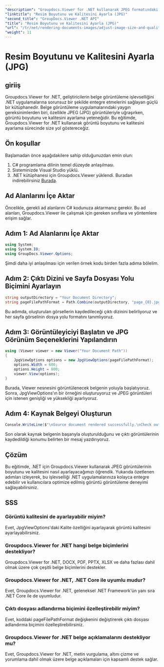 ```yaml
---
"description": "Groupdocs.Viewer for .NET kullanarak JPEG formatındaki görüntü boyutunu ve kalitesini nasıl optimize edeceğinizi öğrenin. Belge görüntüleme deneyiminizi geliştirin."
"linktitle": "Resim Boyutunu ve Kalitesini Ayarla (JPG)"
"second_title": "GroupDocs.Viewer .NET API"
"title": "Resim Boyutunu ve Kalitesini Ayarla (JPG)"
"url": "/tr/net/rendering-documents-images/adjust-image-size-and-quality-jpg/"
"weight": 11
---
```


# Resim Boyutunu ve Kalitesini Ayarla (JPG)

## giriiş
Groupdocs.Viewer for .NET, geliştiricilerin belge görüntüleme işlevselliğini .NET uygulamalarına sorunsuz bir şekilde entegre etmelerini sağlayan güçlü bir kütüphanedir. Belge görüntüleme uygulamalarındaki yaygın gereksinimlerden biri, özellikle JPEG (JPG) görüntüleriyle uğraşırken, görüntü boyutunu ve kalitesini ayarlama yeteneğidir. Bu eğitimde, Groupdocs.Viewer for .NET kullanarak görüntü boyutunu ve kalitesini ayarlama sürecinde size yol göstereceğiz.
## Ön koşullar
Başlamadan önce aşağıdakilere sahip olduğunuzdan emin olun:
1. C# programlama dilinin temel düzeyde anlaşılması.
2. Sisteminizde Visual Studio yüklü.
3. .NET kütüphanesi için Groupdocs.Viewer yüklendi. Buradan indirebilirsiniz [Burada](https://releases.groupdocs.com/viewer/net/).

## Ad Alanlarını İçe Aktar
Öncelikle, gerekli ad alanlarını C# kodunuza aktarmanız gerekir. Bu ad alanları, Groupdocs.Viewer ile çalışmak için gereken sınıflara ve yöntemlere erişim sağlar.
## Adım 1: Ad Alanlarını İçe Aktar
```csharp
using System;
using System.IO;
using GroupDocs.Viewer.Options;
```

Şimdi daha iyi anlaşılması için verilen örnek kodu birden fazla adıma bölelim.
## Adım 2: Çıktı Dizini ve Sayfa Dosyası Yolu Biçimini Ayarlayın
```csharp
string outputDirectory = "Your Document Directory";
string pageFilePathFormat = Path.Combine(outputDirectory, "page_{0}.jpg");
```
Bu adımda, oluşturulan görsellerin kaydedileceği çıktı dizinini belirliyoruz ve her sayfa görselinin dosya yolu formatını tanımlıyoruz.
## Adım 3: Görüntüleyiciyi Başlatın ve JPG Görünüm Seçeneklerini Yapılandırın
```csharp
using (Viewer viewer = new Viewer("Your Document Path"))
{
    JpgViewOptions options = new JpgViewOptions(pageFilePathFormat);
    options.Width = 600;
    options.Height = 800;
    viewer.View(options);
}
```
Burada, Viewer nesnesini görüntülenecek belgenin yoluyla başlatıyoruz. Sonra, JpgViewOptions'ın bir örneğini oluşturuyoruz ve JPEG görüntüleri için istenen genişliği ve yüksekliği ayarlıyoruz.
## Adım 4: Kaynak Belgeyi Oluşturun
```csharp
Console.WriteLine($"\nSource document rendered successfully.\nCheck output in {outputDirectory}.");
```
Son olarak kaynak belgenin başarıyla oluşturulduğunu ve çıktı görüntülerinin kaydedildiği konumu belirten bir mesaj yazdırıyoruz.

## Çözüm
Bu eğitimde, .NET için Groupdocs.Viewer kullanarak JPEG görüntülerinin boyutunu ve kalitesini nasıl ayarlayacağımızı öğrendik. Yukarıda özetlenen adımları izleyerek, bu işlevselliği .NET uygulamalarınıza kolayca entegre edebilir ve kullanıcılara optimize edilmiş görüntü görüntüleme deneyimi sağlayabilirsiniz.
## SSS
### Görüntü kalitesini de ayarlayabilir miyim?
Evet, JpgViewOptions'daki Kalite özelliğini ayarlayarak görüntü kalitesini ayarlayabilirsiniz.
### Groupdocs.Viewer for .NET hangi belge biçimlerini destekliyor?
Groupdocs.Viewer for .NET, DOCX, PDF, PPTX, XLSX ve daha fazlası dahil olmak üzere çok çeşitli belge biçimlerini destekler.
### Groupdocs.Viewer for .NET, .NET Core ile uyumlu mudur?
Evet, Groupdocs.Viewer for .NET, geleneksel .NET Framework'ün yanı sıra .NET Core ile de uyumludur.
### Çıktı dosyası adlandırma biçimini özelleştirebilir miyim?
Evet, koddaki pageFilePathFormat değişkenini değiştirerek çıktı dosyası adlandırma biçimini özelleştirebilirsiniz.
### Groupdocs.Viewer for .NET belge açıklamalarını destekliyor mu?
Evet, Groupdocs.Viewer for .NET, metin vurgulama, altını çizme ve yorumlama dahil olmak üzere belge açıklamaları için kapsamlı destek sağlar.